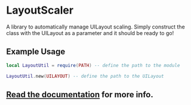 # LayoutScaler
A library to automatically manage UILayout scaling. Simply construct the class with the UILayout as a parameter and it should be ready to go!

## Example Usage
```lua
local LayoutUtil = require(PATH) -- define the path to the module

LayoutUtil.new(UILAYOUT) -- define the path to the UILayout
```

## [**Read the documentation**](https://nickuhhh.github.io/LayoutUtil/) for more info.
